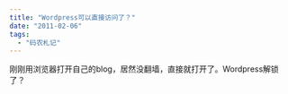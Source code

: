 ```yaml
---
title: "Wordpress可以直接访问了？"
date: "2011-02-06"
tags: 
  - "码农札记"
---
```


刚刚用浏览器打开自己的blog，居然没翻墙，直接就打开了。Wordpress解锁了？
